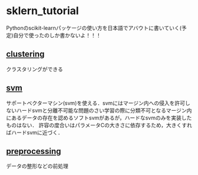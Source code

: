 # sklern_tutorial
Pythonのscikit-learnパッケージの使い方を日本語でアバウトに書いていく(予定)自分で使ったのしか書かないよ！！！

## [clustering](clustering)
クラスタリングができる

## [svm](svm)
サポートベクターマシン(svm)を使える．svmにはマージン内への侵入を許可しないハードsvmと分離不可能な問題のさい学習の際に分類不可となるマージン内にあるデータの存在を認めるソフトsvmがあるが，ハードなsvmのみを実装したものはない．
許容の度合いはパラメータCの大きさに依存するため，大きくすればハードsvmに近づく．

## [preprocessing](preproccessing)
データの整形などの前処理
